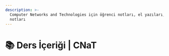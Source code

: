 ```yaml
---
description: >-
  Computer Networks and Technologies için öğrenci notları, el yazıları, tutulmuş notlar
  notları
---
```


# 📚 Ders İçeriği \| CNaT
